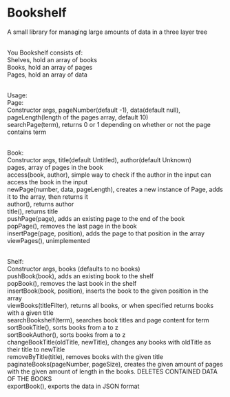 # Bookshelf

A small library for managing large amounts of data in a three layer tree<br><br>

You Bookshelf consists of:<br>
Shelves, hold an array of books<br>
Books, hold an array of pages<br>
Pages, hold an array of data<br><br>

Usage:<br>
Page:<br>
Constructor args, pageNumber(default -1), data(default null), pageLength(length of the pages array, default 10)<br>
searchPage(term), returns 0 or 1 depending on whether or not the page contains term<br><br>

Book: <br>
Constructor args, title(default Untitled), author(default Unknown)<br>
pages, array of pages in the book<br>
access(book, author), simple way to check if the author in the input can access the book in the input<br>
newPage(number, data, pageLength), creates a new instance of Page, adds it to the array, then returns it<br>
author(), returns author<br>
title(), returns title<br>
pushPage(page), adds an existing page to the end of the book<br>
popPage(), removes the last page in the book<br>
insertPage(page, position), adds the page to that position in the array<br>
viewPages(), unimplemented<br><br>


Shelf:<br>
Constructor args, books (defaults to no books)<br>
pushBook(book), adds an existing book to the shelf<br>
popBook(), removes the last book in the shelf<br>
insertBook(book, position), inserts the book to the given position in the array<br>
viewBooks(titleFilter), returns all books, or when specified returns books with a given title<br>
searchBookshelf(term), searches book titles and page content for term<br>
sortBookTitle(), sorts books from a to z<br>
sortBookAuthor(), sorts books from a to z<br>
changeBookTitle(oldTitle, newTitle), changes any books with oldTitle as their title to newTitle<br>
removeByTitle(title), removes books with the given title<br>
paginateBooks(pageNumber, pageSize), creates the given amount of pages with the given amount of length in the books. DELETES CONTAINED DATA OF THE BOOKS<br>
exportBook(), exports the data in JSON format<br>

